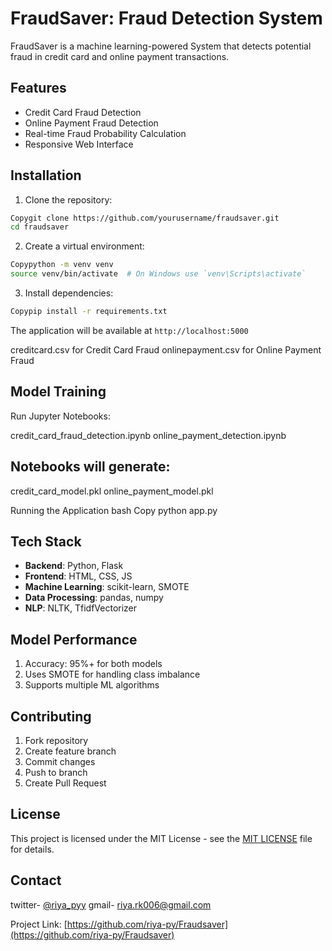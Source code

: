 # FraudSaver: Fraud Detection System

FraudSaver is a machine learning-powered System that detects potential fraud in credit card and online payment transactions.

## Features

- Credit Card Fraud Detection
- Online Payment Fraud Detection
- Real-time Fraud Probability Calculation
- Responsive Web Interface

## Installation

1. Clone the repository:

```bash
Copygit clone https://github.com/yourusername/fraudsaver.git
cd fraudsaver
```

2. Create a virtual environment:

``` bash
Copypython -m venv venv
source venv/bin/activate  # On Windows use `venv\Scripts\activate`
```

3. Install dependencies:

```bash
Copypip install -r requirements.txt
```

The application will be available at `http://localhost:5000`


creditcard.csv for Credit Card Fraud
onlinepayment.csv for Online Payment Fraud

## Model Training
Run Jupyter Notebooks:

credit_card_fraud_detection.ipynb
online_payment_detection.ipynb

## Notebooks will generate:

credit_card_model.pkl
online_payment_model.pkl

Running the Application
bash Copy python app.py

## Tech Stack

- **Backend**: Python, Flask
- **Frontend**: HTML, CSS, JS
- **Machine Learning**: scikit-learn, SMOTE
- **Data Processing**: pandas, numpy
- **NLP**: NLTK, TfidfVectorizer


## Model Performance

1. Accuracy: 95%+ for both models
2. Uses SMOTE for handling class imbalance
3. Supports multiple ML algorithms

## Contributing

1. Fork repository
2. Create feature branch
3. Commit changes
4. Push to branch
5. Create Pull Request

## License
This project is licensed under the MIT License - see the [MIT LICENSE](https://github.com/riya-py/EFraudSaver/blob/main/LICENSE) file for details.

## Contact

twitter- [@riya_pyy](https://twitter.com/riya_pyy)
gmail- riya.rk006@gmail.com

Project Link: [https://github.com/riya-py/Fraudsaver](https://github.com/riya-py/Fraudsaver)
